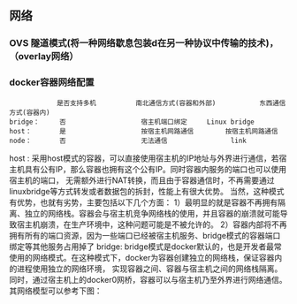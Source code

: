 ## 网络
### OVS 隧道模式(将一种网络歇息包装d在另一种协议中传输的技术)，（overlay网络）

### docker容器网络配置

				是否支持多机			南北通信方式(容器和外部) 			东西通信方式(容器内)
	bridge：		否					宿主机端口绑定		Linux bridge
	host：		是 					按宿主机网路通信 		按宿主机网路通信
	node：		否					无法通信				link


host :
采用host模式的容器，可以直接使用宿主机的IP地址与外界进行通信，若宿主机具有公有IP，那么容器也拥有这个公有IP。同时容器内服务的端口也可以使用宿主机的端口，
无需额外进行NAT转换，而且由于容器通信时，不再需要通过linuxbridge等方式转发或者数据包的拆封，性能上有很大优势。
当然，这种模式有优势，也就有劣势，主要包括以下几个方面：
1）最明显的就是容器不再拥有隔离、独立的网络栈。容器会与宿主机竞争网络栈的使用，并且容器的崩溃就可能导致宿主机崩溃，在生产环境中，这种问题可能是不被允许的。
2）容器内部将不再拥有所有的端口资源，因为一些端口已经被宿主机服务、bridge模式的容器端口绑定等其他服务占用掉了
bridge:
bridge模式是docker默认的，也是开发者最常使用的网络模式。在这种模式下，docker为容器创建独立的网络栈，保证容器内的进程使用独立的网络环境，
实现容器之间、容器与宿主机之间的网络栈隔离。同时，通过宿主机上的docker0网桥，容器可以与宿主机乃至外界进行网络通信。
其网络模型可以参考下图：